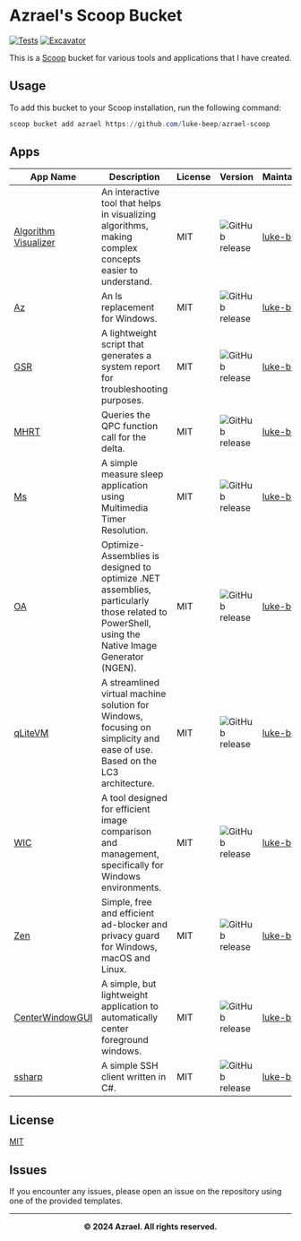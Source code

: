 # Azrael's Scoop Bucket

[![Tests](https://github.com/luke-beep/azrael-scoop/actions/workflows/ci.yml/badge.svg)](https://github.com/luke-beep/azrael-scoop/actions/workflows/ci.yml) [![Excavator](https://github.com/luke-beep/azrael-scoop/actions/workflows/excavator.yml/badge.svg)](https://github.com/luke-beep/azrael-scoop/actions/workflows/excavator.yml)

This is a [Scoop](https://scoop.sh) bucket for various tools and applications that I have created.

## Usage

To add this bucket to your Scoop installation, run the following command:

```powershell
scoop bucket add azrael https://github.com/luke-beep/azrael-scoop
```

## Apps

| App Name | Description | License | Version | Maintainer |
|----------|-------------|---------|---------|------------|
| [Algorithm Visualizer](https://github.com/luke-beep/AlgorithmVisualizer) | An interactive tool that helps in visualizing algorithms, making complex concepts easier to understand. | MIT | ![GitHub release](https://img.shields.io/github/release/luke-beep/AlgorithmVisualizer.svg) | [luke-beep](https://github.com/luke-beep) |
| [Az](https://github.com/luke-beep/AlgorithmVisualizer) | An ls replacement for Windows. | MIT | ![GitHub release](https://img.shields.io/github/release/luke-beep/az.svg) | [luke-beep](https://github.com/luke-beep) |
| [GSR](https://github.com/luke-beep/GSR) | A lightweight script that generates a system report for troubleshooting purposes. | MIT | ![GitHub release](https://img.shields.io/github/release/luke-beep/GSR.svg) | [luke-beep](https://github.com/luke-beep) |
| [MHRT](https://github.com/luke-beep/MeasureHighResolutionTimer) | Queries the QPC function call for the delta. | MIT | ![GitHub release](https://img.shields.io/github/release/luke-beep/MeasureHighResolutionTimer.svg) | [luke-beep](https://github.com/luke-beep) |
| [Ms](https://github.com/luke-beep/MeasureSleep) | A simple measure sleep application using Multimedia Timer Resolution. | MIT | ![GitHub release](https://img.shields.io/github/release/luke-beep/MeasureSleep.svg) | [luke-beep](https://github.com/luke-beep) |
| [OA](https://github.com/luke-beep/ps-optimize-assemblies) | Optimize-Assemblies is designed to optimize .NET assemblies, particularly those related to PowerShell, using the Native Image Generator (NGEN). | MIT | ![GitHub release](https://img.shields.io/github/release/luke-beep/ps-optimize-assemblies.svg) | [luke-beep](https://github.com/luke-beep) |
| [qLiteVM](https://github.com/luke-beep/qLiteVM) | A streamlined virtual machine solution for Windows, focusing on simplicity and ease of use. Based on the LC3 architecture. | MIT | ![GitHub release](https://img.shields.io/github/release/luke-beep/qLiteVM.svg) | [luke-beep](https://github.com/luke-beep) |
| [WIC](https://github.com/luke-beep/WindowsImageComparator) | A tool designed for efficient image comparison and management, specifically for Windows environments. | MIT | ![GitHub release](https://img.shields.io/github/release/luke-beep/WindowsImageComparator.svg) | [luke-beep](https://github.com/luke-beep) |
| [Zen](https://github.com/luke-beep/zen) | Simple, free and efficient ad-blocker and privacy guard for Windows, macOS and Linux. | MIT | ![GitHub release](https://img.shields.io/github/release/luke-beep/zen.svg) | [luke-beep](https://github.com/luke-beep) |
| [CenterWindowGUI](https://github.com/luke-beep/CenterWindowGUI) | A simple, but lightweight application to automatically center foreground windows. | MIT | ![GitHub release](https://img.shields.io/github/release/luke-beep/CenterWindowGUI.svg) | [luke-beep](https://github.com/luke-beep) |
| [ssharp](https://github.com/luke-beep/ssharp) | A simple SSH client written in C#. | MIT | ![GitHub release](https://img.shields.io/github/release/luke-beep/ssharp.svg) | [luke-beep](https://github.com/luke-beep) |

## License

[MIT](LICENSE)

## Issues

If you encounter any issues, please open an issue on the repository using one of the provided templates.

---

**<div align="center" id="footer">© 2024 Azrael. All rights reserved. <div>**
<br>
